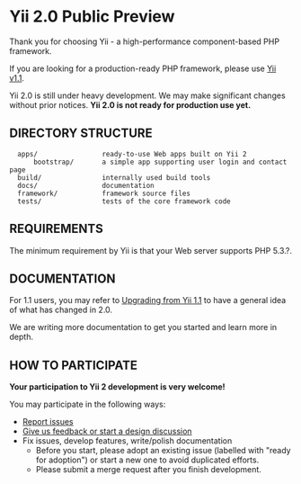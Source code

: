 Yii 2.0 Public Preview
======================

Thank you for choosing Yii - a high-performance component-based PHP framework.

If you are looking for a production-ready PHP framework, please use
[Yii v1.1](https://github.com/yiisoft/yii).

Yii 2.0 is still under heavy development. We may make significant changes
without prior notices. **Yii 2.0 is not ready for production use yet.**


DIRECTORY STRUCTURE
-------------------

      apps/                ready-to-use Web apps built on Yii 2
          bootstrap/       a simple app supporting user login and contact page
      build/               internally used build tools
      docs/                documentation
      framework/           framework source files
      tests/               tests of the core framework code


REQUIREMENTS
------------

The minimum requirement by Yii is that your Web server supports PHP 5.3.?.


DOCUMENTATION
-------------

For 1.1 users, you may refer to [Upgrading from Yii 1.1](docs/guide/upgrade-from-v1.md)
to have a general idea of what has changed in 2.0.

We are writing more documentation to get you started and learn more in depth.


HOW TO PARTICIPATE
------------------

**Your participation to Yii 2 development is very welcome!**

You may participate in the following ways:

* [Report issues](https://github.com/yiisoft/yii2/issues)
* [Give us feedback or start a design discussion](http://www.yiiframework.com/forum/index.php/forum/42-design-discussions-for-yii-20/)
* Fix issues, develop features, write/polish documentation
    - Before you start, please adopt an existing issue (labelled with "ready for adoption") or start a new one to avoid duplicated efforts.
    - Please submit a merge request after you finish development.

